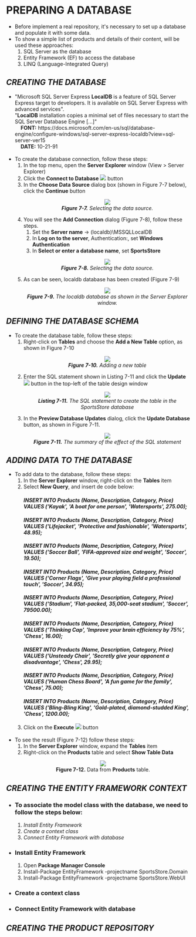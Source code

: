 <h1>PREPARING A DATABASE</h1>
    <ul>
        <li>
            Before implement a real repository, it's necessary to set up a database and populate it with some data.
        </li>
        <li>
            To show a simple list of products and details of their content, will be used these approaches:
            <ol>
                <li>SQL Server as the database</li>
                <li>Entity Framework (EF) to access the database</li>
                <li>LINQ (Language-Integrated Query)</li>
            </ol>            
        </li>
    </ul>

<h2><i>CREATING THE DATABASE</i></h2>
    <ul>
        <li>
            "Microsoft SQL Server Express <b>LocalDB</b> is a feature of SQL Server Express target to developers. It is available on SQL Server Express with advanced services".<br />
            "<b>LocalDB</b> installation copies a minimal set of files necessary to start the SQL Server Database Engine [...]" <br />
            &nbsp;&nbsp;&nbsp;&nbsp;<b>FONT:</b> https://docs.microsoft.com/en-us/sql/database-engine/configure-windows/sql-server-express-localdb?view=sql-server-ver15 <br />
            &nbsp;&nbsp;&nbsp;&nbsp;<b>DATE:</b> 10-21-91 <br /><br />
        </li>
        <li>
            To create the database connection, follow these steps:
            <ol>
                <li>In the top menu, open the <b>Server Explorer</b> window (View > Server Explorer)</li>
                <li>
                    Click the <b>Connect to Database</b>
                    <img src="Pictures/Figure 7_7A.png" />
                    button
                </li>
                <li>
                    In the <b>Choose Data Source </b> dialog box (shown in Figure 7-7 below), click the <b>Continue</b> button
                    <p align="center">
                        <img src="Pictures/Figure 7_7.png" /><br />
                        <i><b>Figure 7-7.</b> Selecting the data source.</i>
                    </p>
                </li>
                <li>
                    You will see the <b>Add Connection</b> dialog (Figure 7-8), follow these steps. 
                    <ol>
                        <li>Set the <b>Server name</b> -> (localdb)\MSSQLLocalDB</li>
                        <li>In <b>Log on to the server</b>, Authentication:, set <b>Windows Authentication</b></li>
                        <li>In <b>Select or enter a database name</b>, set <b>SportsStore</b></li>
                    </ol>
                    <p align="center">
                        <img src="Pictures/Figure 7_8.png" /><br />
                        <i><b>Figure 7-8.</b> Selecting the data source.</i>
                    </p>
                </li>
                <li>
                    As can be seen, localdb database has been created (Figure 7-9)
                    <p align="center">
                        <img src="Pictures/Figure 7-9.png" /><br />
                        <i><b>Figure 7-9.</b> The localdb database as shown in the Server Explorer window.</i>
                    </p>
                </li>
            </ol>
        </li>
    </ul>

<h2><i>DEFINING THE DATABASE SCHEMA</i></h2>
    <ul>
        <li>
            To create the database table, follow these steps:
            <ol>
                <li>
                    Right-click on <b>Tables</b> and choose the <b>Add a New Table</b> option, as shown in Figure 7-10
                    <p align="center">
                        <img src="Pictures/Figure 7-10.png" /><br />
                        <i><b>Figure 7-10.</b> Adding a new table</i>
                    </p>
                </li>
                <li>
                    Enter the SQL statement shown in Listing 7-11 and click the <b>Update</b> <img src="Pictures/Listing 7-11A.png" />
                    button in the top-left of the table design window
                    <p align="center">
                        <img src="Pictures/Listing 7-11.png" /><br />
                        <i><b>Listing 7-11.</b> The SQL statement to create the table in the SportsStore database</i>
                    </p>
                </li>
                <li>
                    In the <b>Preview Database Updates</b> dialog, click the <b>Update Database</b> button, as shown in Figure 7-11.
                    <p align="center">
                        <img src="Pictures/Figure 7-11.png" /><br />
                        <i><b>Figure 7-11.</b> The summary of the effect of the SQL statement</i>
                    </p>
                </li>
            </ol>
        </li>
    </ul>

<h2><i>ADDING DATA TO THE DATABASE</i></h2>
<ul>
    <li>
        To add data to the database, follow these steps:
        <ol>
            <li>In the <b>Server Explorer</b> window, right-click on the <b>Tables</b> item</li>
            <li>
                Select <b>New Query</b>, and insert de code below: <br />
                <h4><i>INSERT INTO Products (Name, Description, Category, Price) VALUES ('Kayak', 'A boat for one person', 'Watersports', 275.00);</i></h4>
                <h4><i>INSERT INTO Products (Name, Description, Category, Price) VALUES ('Lifejacket', 'Protective and fashionable', 'Watersports', 48.95);</i></h4>
                <h4><i>INSERT INTO Products (Name, Description, Category, Price) VALUES ('Soccer Ball', 'FIFA-approved size and weight', 'Soccer', 19.50);</i></h4>
                <h4><i>INSERT INTO Products (Name, Description, Category, Price) VALUES ('Corner Flags', 'Give your playing field a professional touch', 'Soccer', 34.95);</i></h4>
                <h4><i>INSERT INTO Products (Name, Description, Category, Price) VALUES ('Stadium', 'Flat-packed, 35,000-seat stadium', 'Soccer', 79500.00);</i></h4>
                <h4><i>INSERT INTO Products (Name, Description, Category, Price) VALUES ('Thinking Cap', 'Improve your brain efficiency by 75%', 'Chess', 16.00);</i></h4>
                <h4><i>INSERT INTO Products (Name, Description, Category, Price) VALUES ('Unsteady Chair', 'Secretly give your opponent a disadvantage', 'Chess', 29.95);</i></h4>
                <h4><i>INSERT INTO Products (Name, Description, Category, Price) VALUES ('Human Chess Board', 'A fun game for the family', 'Chess', 75.00);</i></h4>
                <h4><i>INSERT INTO Products (Name, Description, Category, Price) VALUES ('Bling-Bling King', 'Gold-plated, diamond-studded King', 'Chess', 1200.00);</i></h4>
            </li>
            <li>Click on the <b>Execute</b> <img src="Pictures/Figure 7-12A.png" /> button</li>
        </ol><br />
    </li>
    <li>
        To see the result (Figure 7-12) follow these steps:
        <ol>
            <li>In the <b>Server Explorer</b> window, expand the <b>Tables</b> item</li>
            <li>
                Right-click on the <b>Products</b> table and select <b>Show Table Data</b>
            </li>
        </ol>
        <p align="center">
            <img src="Pictures/Figure 7-12.png" /><br />
            <b>Figure 7-12.</b> Data from <b>Products</b> table.
        </p>
    </li>    
</ul>

<h2><i>CREATING THE ENTITY FRAMEWORK CONTEXT</i></h2>
<ul>
	<li>
		<h3>To associate the model class with the database, we need to follow the steps below:</h3>
		<ol>
			<li><i>Install Entity Framework</i></li>
			<li><i>Create a context class</i></li>
			<li><i>Connect Entity Framework with database</i></li>
		</ol>
	</li>
    <li>
        <h3>Install Entity Framework</h3>
        <ol>
            <li>Open <b>Package Manager Console</b></li>
            <li>Install-Package EntityFramework -projectname SportsStore.Domain</li>
            <li>Install-Package EntityFramework -projectname SportsStore.WebUI</li>
        </ol>
    </li>
    <li><h3>Create a context class</h3></li>
    <li><h3>Connect Entity Framework with database</h3></li>
</ul>

<h2><i>CREATING THE PRODUCT REPOSITORY</i></h2>